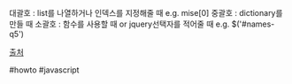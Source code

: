 대괄호 : list를 나열하거나 인덱스를 지정해줄 때 e.g. mise\[0\]
중괄호 : dictionary를 만들 때
소괄호 : 함수를 사용할 때 or jquery선택자를 적어줄 때 e.g. $('#names-q5')


[출처](https://daeguowl.tistory.com/151)

#howto #javascript 
